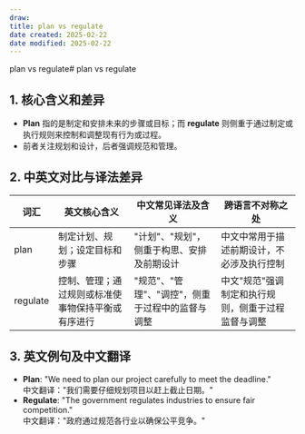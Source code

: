 ```yaml
---
draw:
title: plan vs regulate
date created: 2025-02-22
date modified: 2025-02-22
---
```


plan vs regulate# plan vs regulate

## 1. 核心含义和差异

- **Plan** 指的是制定和安排未来的步骤或目标；而 **regulate** 则侧重于通过制定或执行规则来控制和调整现有行为或过程。
- 前者关注规划和设计，后者强调规范和管理。

## 2. 中英文对比与译法差异

| 词汇     | 英文核心含义                                   | 中文常见译法及含义                                       | 跨语言不对称之处                                 |
| -------- | ---------------------------------------------- | -------------------------------------------------------- | ------------------------------------------------ |
| plan     | 制定计划、规划；设定目标和步骤                   | "计划"、"规划"，侧重于构思、安排及前期设计               | 中文中常用于描述前期设计，不必涉及执行控制         |
| regulate | 控制、管理；通过规则或标准使事物保持平衡或有序进行 | "规范"、"管理"、"调控"，侧重于过程中的监督与调整         | 中文"规范"强调制定和执行规则，侧重于过程监督与调整 |

## 3. 英文例句及中文翻译

- **Plan**: "We need to plan our project carefully to meet the deadline."  
  中文翻译："我们需要仔细规划项目以赶上截止日期。"
- **Regulate**: "The government regulates industries to ensure fair competition."  
  中文翻译："政府通过规范各行业以确保公平竞争。"
